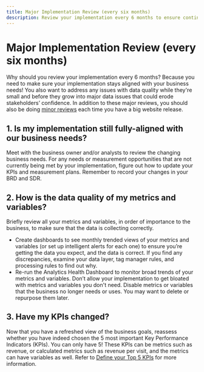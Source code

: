 ```yaml
---
title: Major Implementation Review (every six months)
description: Review your implementation every 6 months to ensure continued alignment with business needs and KPIs.
---
```


# Major Implementation Review (every six months)

Why should you review your implementation every 6 months? Because you need to make sure your implementation stays aligned with your business needs! You also want to address any issues with data quality while they're small and before they grow into major data issues that could erode stakeholders’ confidence. In addition to these major reviews, you should also be doing [minor reviews](/help/implement/review/minor-review.md) each time you have a big website release.

## 1. Is my implementation still fully-aligned with our business needs?

Meet with the business owner and/or analysts to review the changing business needs. For any needs or measurement opportunities that are not currently being met by your implementation, figure out how to update your KPIs and measurement plans. Remember to record your changes in your BRD and SDR.

## 2. How is the data quality of my metrics and variables?

Briefly review all your metrics and variables, in order of importance to the business, to make sure that the data is collecting correctly. 

* Create dashboards to see monthly trended views of your metrics and variables (or set up intelligent alerts for each one) to ensure you’re getting the data you expect, and the data is correct. 
  If you find any discrepancies, examine your data layer, tag manager rules, and processing rules to find out why.
* Re-run the Analytics Health Dashboard to monitor broad trends of your metrics and variables.
  Don’t allow your implementation to get bloated with metrics and variables you don't need. Disable metrics or variables that the business no longer needs or uses. You may want to delete or repurpose them later.

## 3. Have my KPIs changed?

Now that you have a refreshed view of the business goals, reassess whether you have indeed chosen the 5 most important Key Performance Indicators (KPIs). You can only have 5! These KPIs can be metrics such as revenue, or calculated metrics such as revenue per visit, and the metrics can have variables as well. Refer to [Define your Top 5 KPIs](/help/implement/review/define-kpis.md) for more information.
